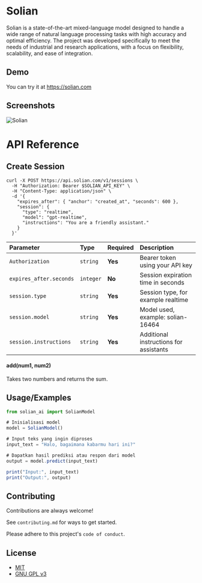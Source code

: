 
# Solian

Solian is a state-of-the-art mixed-language model designed to handle a wide range of natural language processing tasks with high accuracy and optimal efficiency. The project was developed specifically to meet the needs of industrial and research applications, with a focus on flexibility, scalability, and ease of integration.


## Demo

You can try it at https://solian.com


## Screenshots


![Solian](./.github/solian-ai.png)
# API Reference

## Create Session

```
curl -X POST https://api.solian.com/v1/sessions \
  -H "Authorization: Bearer $SOLIAN_API_KEY" \
  -H "Content-Type: application/json" \
  -d '{
    "expires_after": { "anchor": "created_at", "seconds": 600 },
    "session": {
      "type": "realtime",
      "model": "gpt-realtime",
      "instructions": "You are a friendly assistant."
    }
  }'
```

| Parameter | Type     | Required | Description        |
| :-------- | :------- | :--------| :----------------- |
| `Authorization` | `string` | **Yes**| Bearer token using your API key |
| `expires_after.seconds` | `integer` | **No**| Session expiration time in seconds |
| `session.type` | `string` | **Yes**| Session type, for example realtime |
| `session.model` | `string` | **Yes**| Model used, example: solian-16464 |
| `session.instructions` | `string` | **Yes**| Additional instructions for assistants |

#### add(num1, num2)

Takes two numbers and returns the sum.


## Usage/Examples

```javascript
from solian_ai import SolianModel

# Inisialisasi model
model = SolianModel()

# Input teks yang ingin diproses
input_text = "Halo, bagaimana kabarmu hari ini?"

# Dapatkan hasil prediksi atau respon dari model
output = model.predict(input_text)

print("Input:", input_text)
print("Output:", output)
```


## Contributing

Contributions are always welcome!

See `contributing.md` for ways to get started.

Please adhere to this project's `code of conduct`.


## License

- [MIT](https://choosealicense.com/licenses/mit/)
- [GNU GPL v3](https://choosealicense.com/licenses/gpl-3.0/)


